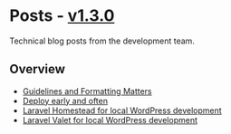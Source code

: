 # Posts - [v1.3.0]

Technical blog posts from the development team.

## Overview

+ [Guidelines and Formatting Matters](01-19-2019-guidelines-and-formatting-matters/Post.md)
+ [Deploy early and often](12-25-2018-deploy-early-and-often/Deploy-Early-And-Often.md)
+ [Laravel Homestead for local WordPress development](12-05-2018-laravel-homestead/WP-Development-With-Laravel-Homestead.md)
+ [Laravel Valet for local WordPress development](11-25-2018-laravel-valet/WP-Development-With-Laravel-Valet.md)

[v1.3.0]: https://github.com/towa-digital/posts/releases/tag/v1.3.0
[v1.2.0]: https://github.com/towa-digital/posts/releases/tag/v1.2.0
[v1.1.0]: https://github.com/towa-digital/posts/releases/tag/v1.1.0
[v1.0.0]: https://github.com/towa-digital/posts/releases/tag/v1.0.0